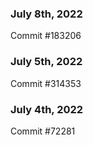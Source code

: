 ### July 8th, 2022

Commit #183206

### July 5th, 2022

Commit #314353


### July 4th, 2022

Commit #72281
